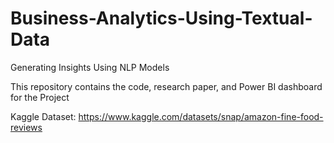 # Business-Analytics-Using-Textual-Data
Generating Insights Using NLP Models

This repository contains the code, research paper, and Power BI dashboard for the Project

Kaggle Dataset: https://www.kaggle.com/datasets/snap/amazon-fine-food-reviews
